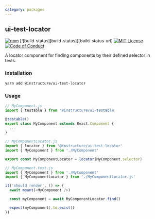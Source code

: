 ```yaml
---
category: packages
---
```


## ui-test-locator

[![npm][npm]][npm-url]
[![build-status][build-status]][build-status-url]
[![MIT License][license-badge]][license]
[![Code of Conduct][coc-badge]][coc]

A locator component for finding components by their defined selector in tests.

### Installation

```sh
yarn add @instructure/ui-test-locator
```

### Usage

```javascript
// MyComponent.js
import { testable } from '@instructure/ui-testable'

@testable()
export class MyComponent extends React.Component {
  ...
}

// MyComponentLocator.js
import { locator } from '@instructure/ui-test-locator'
import { MyComponent } from './MyComponent'

export const MyComponentLocator = locator(MyComponent.selector)

// MyComponent.test.js
import { MyComponent } from './MyComponent'
import { MyComponentLocator } from './MyComponentLocator.js'

it('should render', () => {
  await mount(<MyComponent />)

  const myComponent = await MyComponentLocator.find()

  expect(myComponent).to.exist()
})
```

[npm]: https://img.shields.io/npm/v/@instructure/ui-test-locator.svg
[npm-url]: https://npmjs.com/package/@instructure/ui-test-locator
[license-badge]: https://img.shields.io/npm/l/instructure-ui.svg?style=flat-square
[license]: https://github.com/instructure/instructure-ui/blob/master/LICENSE
[coc-badge]: https://img.shields.io/badge/code%20of-conduct-ff69b4.svg?style=flat-square
[coc]: https://github.com/instructure/instructure-ui/blob/master/CODE_OF_CONDUCT.md
